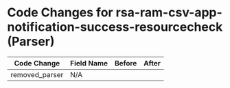 # Code Changes for rsa-ram-csv-app-notification-success-resourcecheck (Parser)

| Code Change | Field Name | Before | After |
|-------------|------------|--------|-------|
| removed_parser | N/A |  |  |